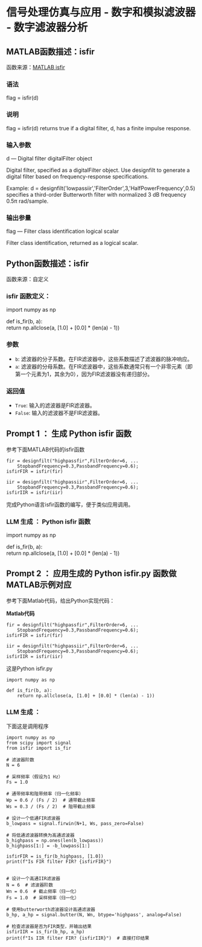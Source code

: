 # 信号处理仿真与应用 - 数字和模拟滤波器 - 数字滤波器分析

## MATLAB函数描述：isfir 

函数来源：[MATLAB isfir](https://ww2.mathworks.cn/help/signal/ref/isfir.html)

### 语法

flag = isfir(d)

### 说明

flag = isfir(d) returns true if a digital filter, d, has a finite impulse response.

### 输入参数

d — Digital filter
digitalFilter object

Digital filter, specified as a digitalFilter object. Use designfilt to generate a digital filter based on frequency-response specifications.

Example: d = designfilt('lowpassiir','FilterOrder',3,'HalfPowerFrequency',0.5) specifies a third-order Butterworth filter with normalized 3 dB frequency 0.5π rad/sample.

### 输出参量

flag — Filter class identification
logical scalar

Filter class identification, returned as a logical scalar.


## Python函数描述：isfir 

函数来源：自定义

### isfir 函数定义：

import numpy as np

def is_fir(b, a):  
    return np.allclose(a, [1.0] + [0.0] * (len(a) - 1)) 

### 参数
- `b`: 滤波器的分子系数。在FIR滤波器中，这些系数描述了滤波器的脉冲响应。
- `a`: 滤波器的分母系数。在FIR滤波器中，这些系数通常只有一个非零元素（即第一个元素为1，其余为0），因为FIR滤波器没有递归部分。

### 返回值
- `True`: 输入的滤波器是FIR滤波器。
- `False`: 输入的滤波器不是FIR滤波器。


## Prompt 1 ： 生成 Python isfir 函数

参考下面MATLAB代码的isfir函数
```
fir = designfilt("highpassfir",FilterOrder=6, ...
    StopbandFrequency=0.3,PassbandFrequency=0.6);
isfirFIR = isfir(fir)

iir = designfilt("highpassiir",FilterOrder=6, ...
    StopbandFrequency=0.3,PassbandFrequency=0.6);
isfirIIR = isfir(iir)

```

完成Python语言isfir函数的编写，便于类似应用调用。

### LLM 生成 ： Python isfir 函数

import numpy as np

def is_fir(b, a):  
    return np.allclose(a, [1.0] + [0.0] * (len(a) - 1))   


## Prompt 2 ： 应用生成的 Python isfir.py 函数做MATLAB示例对应


参考下面Matlab代码，给出Python实现代码：


**Matlab代码**
```
fir = designfilt("highpassfir",FilterOrder=6, ...
    StopbandFrequency=0.3,PassbandFrequency=0.6);
isfirFIR = isfir(fir)

iir = designfilt("highpassiir",FilterOrder=6, ...
    StopbandFrequency=0.3,PassbandFrequency=0.6);
isfirIIR = isfir(iir)
```

这是Python isfir.py
```
import numpy as np

def is_fir(b, a):  
    return np.allclose(a, [1.0] + [0.0] * (len(a) - 1)) 

```

### LLM 生成 ： 

下面这是调用程序
```
import numpy as np  
from scipy import signal  
from isfir import is_fir
  
# 滤波器阶数  
N = 6  
  
# 采样频率（假设为1 Hz）  
Fs = 1.0  
  
# 通带频率和阻带频率（归一化频率）  
Wp = 0.6 / (Fs / 2)  # 通带截止频率  
Ws = 0.3 / (Fs / 2)  # 阻带截止频率  
  
# 设计一个低通FIR滤波器  
b_lowpass = signal.firwin(N+1, Ws, pass_zero=False)  
  
# 将低通滤波器转换为高通滤波器  
b_highpass = np.ones(len(b_lowpass))  
b_highpass[1:] = -b_lowpass[1:]  
  
isfirFIR = is_fir(b_highpass, [1.0])  
print(f"Is FIR filter FIR? {isfirFIR}")  
  

# 设计一个高通IIR滤波器  
N = 6  # 滤波器阶数  
Wn = 0.6  # 截止频率（归一化）  
Fs = 1.0  # 采样频率（归一化）  
  
# 使用butterworth滤波器设计高通滤波器  
b_hp, a_hp = signal.butter(N, Wn, btype='highpass', analog=False) 

# 检查滤波器是否为FIR类型，并输出结果  
isfirIIR = is_fir(b_hp, a_hp)  
print(f"Is IIR filter FIR? {isfirIIR}")  # 直接打印结果
```




